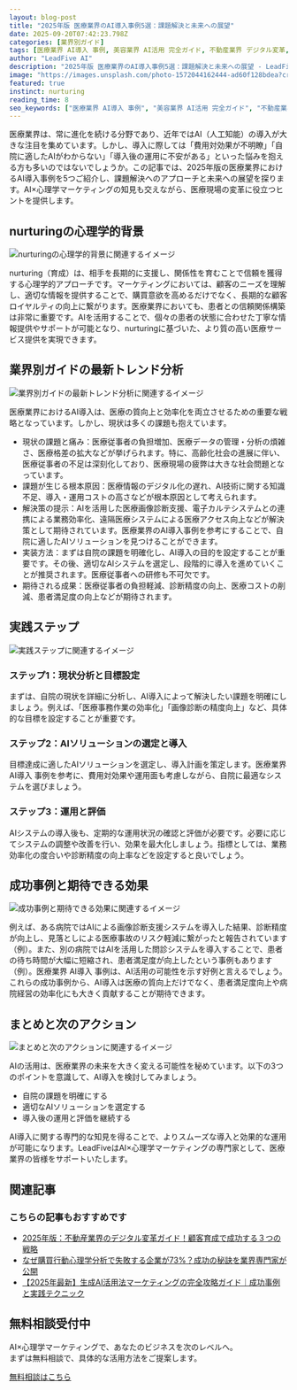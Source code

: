 ```yaml
---
layout: blog-post
title: "2025年版 医療業界のAI導入事例5選：課題解決と未来への展望"
date: 2025-09-20T07:42:23.798Z
categories: [業界別ガイド]
tags: [医療業界 AI導入 事例, 美容業界 AI活用 完全ガイド, 不動産業界 デジタル変革, 飲食業界 マーケティング自動化]
author: "LeadFive AI"
description: "2025年版 医療業界のAI導入事例5選：課題解決と未来への展望 - LeadFiveが提供するAI×心理学マーケティングの実践ガイド"
image: "https://images.unsplash.com/photo-1572044162444-ad60f128bdea?crop=entropy&cs=tinysrgb&fit=max&fm=jpg&ixid=M3w3ODc1MzN8MHwxfHNlYXJjaHw0NXx8YnJhbmRpbmd8ZW58MXwwfHx8MTc1ODI5MTQzNnww&ixlib=rb-4.1.0&q=80&w=1080&w=1200&h=630&fit=crop&crop=smart"
featured: true
instinct: nurturing
reading_time: 8
seo_keywords: ["医療業界 AI導入 事例", "美容業界 AI活用 完全ガイド", "不動産業界 デジタル変革", "飲食業界 マーケティング自動化"]
---
```


医療業界は、常に進化を続ける分野であり、近年ではAI（人工知能）の導入が大きな注目を集めています。しかし、導入に際しては「費用対効果が不明瞭」「自院に適したAIがわからない」「導入後の運用に不安がある」といった悩みを抱える方も多いのではないでしょうか。この記事では、2025年版の医療業界におけるAI導入事例を5つご紹介し、課題解決へのアプローチと未来への展望を探ります。AI×心理学マーケティングの知見も交えながら、医療現場の変革に役立つヒントを提供します。

## nurturingの心理学的背景
![nurturingの心理学的背景に関連するイメージ](https://images.unsplash.com/photo-1515879218367-8466d910aaa4?crop=entropy&cs=tinysrgb&fit=max&fm=jpg&ixid=M3w3ODc1MzN8MHwxfHNlYXJjaHw0M3x8bWFjaGluZSUyMGxlYXJuaW5nfGVufDF8MHx8fDE3NTgzNTQxNDJ8MA&ixlib=rb-4.1.0&q=80&w=1080&w=1200&h=630&fit=crop&crop=smart)

nurturing（育成）は、相手を長期的に支援し、関係性を育むことで信頼を獲得する心理学的アプローチです。マーケティングにおいては、顧客のニーズを理解し、適切な情報を提供することで、購買意欲を高めるだけでなく、長期的な顧客ロイヤルティの向上に繋がります。医療業界においても、患者との信頼関係構築は非常に重要です。AIを活用することで、個々の患者の状態に合わせた丁寧な情報提供やサポートが可能となり、nurturingに基づいた、より質の高い医療サービス提供を実現できます。

## 業界別ガイドの最新トレンド分析
![業界別ガイドの最新トレンド分析に関連するイメージ](https://images.unsplash.com/photo-1525446517618-9a9e5430288b?crop=entropy&cs=tinysrgb&fit=max&fm=jpg&ixid=M3w3ODc1MzN8MHwxfHNlYXJjaHwyOTR8fGVtZXJnaW5nJTIwdGVjaG5vbG9neXxlbnwxfDB8fHwxNzU4MzU0MTQyfDA&ixlib=rb-4.1.0&q=80&w=1080&w=1200&h=630&fit=crop&crop=smart)

医療業界におけるAI導入は、医療の質向上と効率化を両立させるための重要な戦略となっています。しかし、現状は多くの課題も抱えています。

- 現状の課題と痛み：医療従事者の負担増加、医療データの管理・分析の煩雑さ、医療格差の拡大などが挙げられます。特に、高齢化社会の進展に伴い、医療従事者の不足は深刻化しており、医療現場の疲弊は大きな社会問題となっています。
- 課題が生じる根本原因：医療情報のデジタル化の遅れ、AI技術に関する知識不足、導入・運用コストの高さなどが根本原因として考えられます。
- 解決策の提示：AIを活用した医療画像診断支援、電子カルテシステムとの連携による業務効率化、遠隔医療システムによる医療アクセス向上などが解決策として期待されています。医療業界のAI導入事例を参考にすることで、自院に適したAIソリューションを見つけることができます。
- 実装方法：まずは自院の課題を明確化し、AI導入の目的を設定することが重要です。その後、適切なAIシステムを選定し、段階的に導入を進めていくことが推奨されます。医療従事者への研修も不可欠です。
- 期待される成果：医療従事者の負担軽減、診断精度の向上、医療コストの削減、患者満足度の向上などが期待されます。

## 実践ステップ
![実践ステップに関連するイメージ](https://images.unsplash.com/photo-1717501218565-30faf6f3dc66?crop=entropy&cs=tinysrgb&fit=max&fm=jpg&ixid=M3w3ODc1MzN8MHwxfHNlYXJjaHw2MXx8bmV1cmFsJTIwbmV0d29ya3xlbnwxfDB8fHwxNzU4MzU0MTQzfDA&ixlib=rb-4.1.0&q=80&w=1080&w=1200&h=630&fit=crop&crop=smart)

### ステップ1：現状分析と目標設定

まずは、自院の現状を詳細に分析し、AI導入によって解決したい課題を明確にしましょう。例えば、「医療事務作業の効率化」「画像診断の精度向上」など、具体的な目標を設定することが重要です。

### ステップ2：AIソリューションの選定と導入

目標達成に適したAIソリューションを選定し、導入計画を策定します。医療業界 AI導入 事例を参考に、費用対効果や運用面も考慮しながら、自院に最適なシステムを選びましょう。

### ステップ3：運用と評価

AIシステムの導入後も、定期的な運用状況の確認と評価が必要です。必要に応じてシステムの調整や改善を行い、効果を最大化しましょう。指標としては、業務効率化の度合いや診断精度の向上率などを設定すると良いでしょう。

## 成功事例と期待できる効果
![成功事例と期待できる効果に関連するイメージ](https://images.unsplash.com/photo-1548126466-4470dfd3a209?crop=entropy&cs=tinysrgb&fit=max&fm=jpg&ixid=M3w3ODc1MzN8MHwxfHNlYXJjaHwxfHxhY2hpZXZlbWVudHxlbnwxfDB8fHwxNzU4MzU0MTQzfDA&ixlib=rb-4.1.0&q=80&w=1080&w=1200&h=630&fit=crop&crop=smart)

例えば、ある病院ではAIによる画像診断支援システムを導入した結果、診断精度が向上し、見落としによる医療事故のリスク軽減に繋がったと報告されています（例）。また、別の病院ではAIを活用した問診システムを導入することで、患者の待ち時間が大幅に短縮され、患者満足度が向上したという事例もあります（例）。医療業界 AI導入 事例は、AI活用の可能性を示す好例と言えるでしょう。これらの成功事例から、AI導入は医療の質向上だけでなく、患者満足度向上や病院経営の効率化にも大きく貢献することが期待できます。

## まとめと次のアクション
![まとめと次のアクションに関連するイメージ](https://images.unsplash.com/photo-1653118417780-d21a56fe1b1e?crop=entropy&cs=tinysrgb&fit=max&fm=jpg&ixid=M3w3ODc1MzN8MHwxfHNlYXJjaHwxMjh8fG5ldXJhbCUyMG5ldHdvcmt8ZW58MXwwfHx8MTc1ODM1NDE0M3ww&ixlib=rb-4.1.0&q=80&w=1080&w=1200&h=630&fit=crop&crop=smart)

AIの活用は、医療業界の未来を大きく変える可能性を秘めています。以下の3つのポイントを意識して、AI導入を検討してみましょう。

- 自院の課題を明確にする
- 適切なAIソリューションを選定する
- 導入後の運用と評価を継続する

AI導入に関する専門的な知見を得ることで、よりスムーズな導入と効果的な運用が可能になります。LeadFiveはAI×心理学マーケティングの専門家として、医療業界の皆様をサポートいたします。

## 関連記事

<div class="related-posts">
  <h3>こちらの記事もおすすめです</h3>
  <ul>
    <li><a href="{{ site.baseurl }}{% post_url 2025-09-20-2025年版-不動産業界のデジタル変革ガイド-顧客育成で成功する-つの戦略 %}">2025年版：不動産業界のデジタル変革ガイド！顧客育成で成功する３つの戦略</a></li>
    <li><a href="{{ site.baseurl }}{% post_url 2025-09-03-consumer-psychology-analysis %}">なぜ購買行動心理学分析で失敗する企業が73%？成功の秘訣を業界専門家が公開</a></li>
    <li><a href="{{ site.baseurl }}{% post_url 2025-09-02-ai-marketing-complete-guide %}">【2025年最新】生成AI活用法マーケティングの完全攻略ガイド｜成功事例と実践テクニック</a></li>
  </ul>
</div>

<div class="cta-section">
  <h2>無料相談受付中</h2>
  <p>AI×心理学マーケティングで、あなたのビジネスを次のレベルへ。<br>
  まずは無料相談で、具体的な活用方法をご提案します。</p>
  <a href="https://leadfive.co.jp/contact" class="btn btn-primary btn-lg">無料相談はこちら</a>
</div>

<script type="application/ld+json">
{
  "@context": "https://schema.org",
  "@type": "BlogPosting",
  "headline": "2025年版 医療業界のAI導入事例5選：課題解決と未来への展望",
  "image": "https://images.unsplash.com/photo-1572044162444-ad60f128bdea?crop=entropy&cs=tinysrgb&fit=max&fm=jpg&ixid=M3w3ODc1MzN8MHwxfHNlYXJjaHw0NXx8YnJhbmRpbmd8ZW58MXwwfHx8MTc1ODI5MTQzNnww&ixlib=rb-4.1.0&q=80&w=1080&w=1200&h=630&fit=crop&crop=smart",
  "author": {
    "@type": "Organization",
    "name": "LeadFive"
  },
  "publisher": {
    "@type": "Organization",
    "name": "LeadFive",
    "logo": {
      "@type": "ImageObject",
      "url": "https://leadfive.co.jp/assets/images/logo.png"
    }
  },
  "datePublished": "2025-09-20T07:42:23.798Z",
  "description": "2025年版 医療業界のAI導入事例5選：課題解決と未来への展望 - LeadFiveが提供するAI×心理学マーケティングの実践ガイド"
}
</script>
